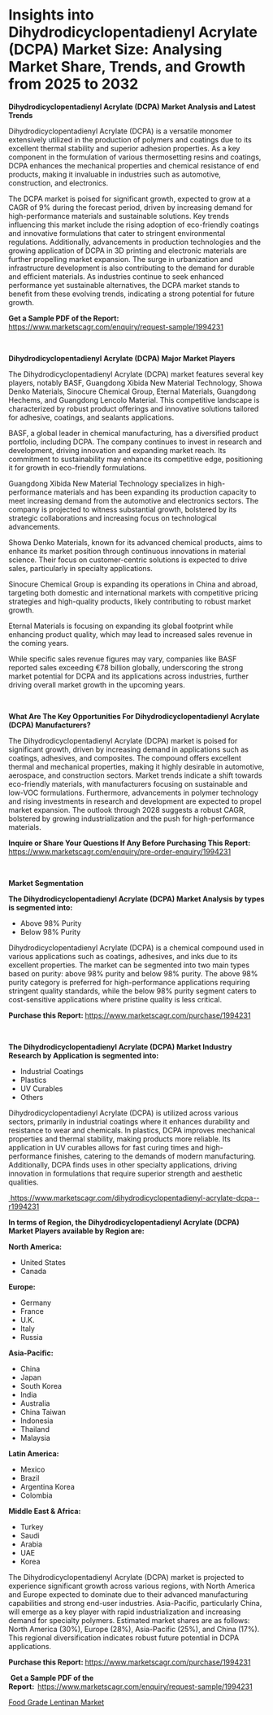 <p><h1>Insights into Dihydrodicyclopentadienyl Acrylate (DCPA) Market Size: Analysing Market Share, Trends, and Growth from 2025 to 2032</h1></p><p><strong>Dihydrodicyclopentadienyl Acrylate (DCPA) Market Analysis and Latest Trends</strong></p>
<p><p>Dihydrodicyclopentadienyl Acrylate (DCPA) is a versatile monomer extensively utilized in the production of polymers and coatings due to its excellent thermal stability and superior adhesion properties. As a key component in the formulation of various thermosetting resins and coatings, DCPA enhances the mechanical properties and chemical resistance of end products, making it invaluable in industries such as automotive, construction, and electronics.</p><p>The DCPA market is poised for significant growth, expected to grow at a CAGR of 9% during the forecast period, driven by increasing demand for high-performance materials and sustainable solutions. Key trends influencing this market include the rising adoption of eco-friendly coatings and innovative formulations that cater to stringent environmental regulations. Additionally, advancements in production technologies and the growing application of DCPA in 3D printing and electronic materials are further propelling market expansion. The surge in urbanization and infrastructure development is also contributing to the demand for durable and efficient materials. As industries continue to seek enhanced performance yet sustainable alternatives, the DCPA market stands to benefit from these evolving trends, indicating a strong potential for future growth.</p></p>
<p><strong>Get a Sample PDF of the Report:&nbsp;</strong> <a href="https://www.marketscagr.com/enquiry/request-sample/1994231?utm_campaign=2138&utm_medium=2&utm_source=Github&utm_content=ia&utm_term=03042025&utm_id=dihydrodicyclopentadienyl-acrylate-dcpa">https://www.marketscagr.com/enquiry/request-sample/1994231</a></p>
<p>&nbsp;</p>
<p><strong>Dihydrodicyclopentadienyl Acrylate (DCPA) Major Market Players</strong></p>
<p><p>The Dihydrodicyclopentadienyl Acrylate (DCPA) market features several key players, notably BASF, Guangdong Xibida New Material Technology, Showa Denko Materials, Sinocure Chemical Group, Eternal Materials, Guangdong Hechems, and Guangdong Lencolo Material. This competitive landscape is characterized by robust product offerings and innovative solutions tailored for adhesive, coatings, and sealants applications.</p><p>BASF, a global leader in chemical manufacturing, has a diversified product portfolio, including DCPA. The company continues to invest in research and development, driving innovation and expanding market reach. Its commitment to sustainability may enhance its competitive edge, positioning it for growth in eco-friendly formulations.</p><p>Guangdong Xibida New Material Technology specializes in high-performance materials and has been expanding its production capacity to meet increasing demand from the automotive and electronics sectors. The company is projected to witness substantial growth, bolstered by its strategic collaborations and increasing focus on technological advancements.</p><p>Showa Denko Materials, known for its advanced chemical products, aims to enhance its market position through continuous innovations in material science. Their focus on customer-centric solutions is expected to drive sales, particularly in specialty applications.</p><p>Sinocure Chemical Group is expanding its operations in China and abroad, targeting both domestic and international markets with competitive pricing strategies and high-quality products, likely contributing to robust market growth.</p><p>Eternal Materials is focusing on expanding its global footprint while enhancing product quality, which may lead to increased sales revenue in the coming years.</p><p>While specific sales revenue figures may vary, companies like BASF reported sales exceeding €78 billion globally, underscoring the strong market potential for DCPA and its applications across industries, further driving overall market growth in the upcoming years.</p></p>
<p>&nbsp;</p>
<p><strong>What Are The Key Opportunities For Dihydrodicyclopentadienyl Acrylate (DCPA) Manufacturers?</strong></p>
<p><p>The Dihydrodicyclopentadienyl Acrylate (DCPA) market is poised for significant growth, driven by increasing demand in applications such as coatings, adhesives, and composites. The compound offers excellent thermal and mechanical properties, making it highly desirable in automotive, aerospace, and construction sectors. Market trends indicate a shift towards eco-friendly materials, with manufacturers focusing on sustainable and low-VOC formulations. Furthermore, advancements in polymer technology and rising investments in research and development are expected to propel market expansion. The outlook through 2028 suggests a robust CAGR, bolstered by growing industrialization and the push for high-performance materials.</p></p>
<p><strong>Inquire or Share Your Questions If Any Before Purchasing This Report:</strong> <a href="https://www.marketscagr.com/enquiry/pre-order-enquiry/1994231?utm_campaign=2138&utm_medium=2&utm_source=Github&utm_content=ia&utm_term=03042025&utm_id=dihydrodicyclopentadienyl-acrylate-dcpa">https://www.marketscagr.com/enquiry/pre-order-enquiry/1994231</a></p>
<p>&nbsp;</p>
<p><strong>Market Segmentation</strong></p>
<p><strong>The Dihydrodicyclopentadienyl Acrylate (DCPA) Market Analysis by types is segmented into:</strong></p>
<p><ul><li>Above 98% Purity</li><li>Below 98% Purity</li></ul></p>
<p><p>Dihydrodicyclopentadienyl Acrylate (DCPA) is a chemical compound used in various applications such as coatings, adhesives, and inks due to its excellent properties. The market can be segmented into two main types based on purity: above 98% purity and below 98% purity. The above 98% purity category is preferred for high-performance applications requiring stringent quality standards, while the below 98% purity segment caters to cost-sensitive applications where pristine quality is less critical.</p></p>
<p><strong>Purchase this Report:&nbsp;</strong><a href="https://www.marketscagr.com/purchase/1994231?utm_campaign=2138&utm_medium=2&utm_source=Github&utm_content=ia&utm_term=03042025&utm_id=dihydrodicyclopentadienyl-acrylate-dcpa">https://www.marketscagr.com/purchase/1994231</a></p>
<p>&nbsp;</p>
<p><strong>The Dihydrodicyclopentadienyl Acrylate (DCPA) Market Industry Research by Application is segmented into:</strong></p>
<p><ul><li>Industrial Coatings</li><li>Plastics</li><li>UV Curables</li><li>Others</li></ul></p>
<p><p>Dihydrodicyclopentadienyl Acrylate (DCPA) is utilized across various sectors, primarily in industrial coatings where it enhances durability and resistance to wear and chemicals. In plastics, DCPA improves mechanical properties and thermal stability, making products more reliable. Its application in UV curables allows for fast curing times and high-performance finishes, catering to the demands of modern manufacturing. Additionally, DCPA finds uses in other specialty applications, driving innovation in formulations that require superior strength and aesthetic qualities.</p></p>
<p><a href="https://www.marketscagr.com/dihydrodicyclopentadienyl-acrylate-dcpa--r1994231?utm_campaign=2138&utm_medium=2&utm_source=Github&utm_content=ia&utm_term=03042025&utm_id=dihydrodicyclopentadienyl-acrylate-dcpa">&nbsp;https://www.marketscagr.com/dihydrodicyclopentadienyl-acrylate-dcpa--r1994231</a></p>
<p><strong>In terms of Region, the Dihydrodicyclopentadienyl Acrylate (DCPA) Market Players available by Region are:</strong></p>
<p>
    <p> <strong> North America: </strong>
        <ul>
            <li>United States</li>
            <li>Canada</li>
        </ul>
        </p> 
    <p> <strong> Europe: </strong>
        <ul>
            <li>Germany</li>
            <li>France</li>
            <li>U.K.</li>
            <li>Italy</li>
            <li>Russia</li>
        </ul>
        </p> 
    <p> <strong> Asia-Pacific: </strong>
        <ul>
            <li>China</li>
            <li>Japan</li>
            <li>South Korea</li>
            <li>India</li>
            <li>Australia</li>
            <li>China Taiwan</li>
            <li>Indonesia</li>
            <li>Thailand</li>
            <li>Malaysia</li>
        </ul>
        </p> 
    <p> <strong> Latin America: </strong>
        <ul>
            <li>Mexico</li>
            <li>Brazil</li>
            <li>Argentina Korea</li>
            <li>Colombia</li>
        </ul>
        </p> 
    <p> <strong> Middle East & Africa: </strong>
        <ul>
            <li>Turkey</li>
            <li>Saudi</li>
            <li>Arabia</li>
            <li>UAE</li>
            <li>Korea</li>
        </ul>
    </p>
    </p>
<p><p>The Dihydrodicyclopentadienyl Acrylate (DCPA) market is projected to experience significant growth across various regions, with North America and Europe expected to dominate due to their advanced manufacturing capabilities and strong end-user industries. Asia-Pacific, particularly China, will emerge as a key player with rapid industrialization and increasing demand for specialty polymers. Estimated market shares are as follows: North America (30%), Europe (28%), Asia-Pacific (25%), and China (17%). This regional diversification indicates robust future potential in DCPA applications.</p></p>
<p><strong>Purchase this Report: </strong><a href="https://www.marketscagr.com/purchase/1994231?utm_campaign=2138&utm_medium=2&utm_source=Github&utm_content=ia&utm_term=03042025&utm_id=dihydrodicyclopentadienyl-acrylate-dcpa">https://www.marketscagr.com/purchase/1994231</a></p>
<p>&nbsp;<strong>Get a Sample PDF of the Report:&nbsp;&nbsp;</strong><a href="https://www.marketscagr.com/enquiry/request-sample/1994231?utm_campaign=2138&utm_medium=2&utm_source=Github&utm_content=ia&utm_term=03042025&utm_id=dihydrodicyclopentadienyl-acrylate-dcpa">https://www.marketscagr.com/enquiry/request-sample/1994231</a></p>
<p><strong></strong></p>
<p><p><a href="https://github.com/joannesouthgate/Market-Research-Report-List-6/blob/main/food-grade-lentinan-market.md?utm_campaign=2138&utm_medium=2&utm_source=Github&utm_content=ia&utm_term=03042025&utm_id=dihydrodicyclopentadienyl-acrylate-dcpa">Food Grade Lentinan Market</a></p></p>
